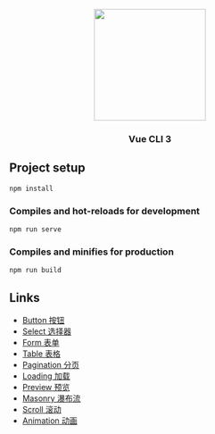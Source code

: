 <p align="center">
    <a href="https://cn.vuejs.org">
        <img width="200" src="https://raw.githubusercontent.com/lihaomu/leo/master/src/assets/logo.png">
    </a>
</p>
<h3 align="center">Vue CLI 3</h3>

## Project setup
```
npm install
```

### Compiles and hot-reloads for development
```
npm run serve
```

### Compiles and minifies for production
```
npm run build
```

## Links
- [Button 按钮](https://lihaomu.github.io/leo/#/button)
- [Select 选择器](https://lihaomu.github.io/leo/#/select)
- [Form 表单](https://lihaomu.github.io/leo/#/from)
- [Table 表格](https://lihaomu.github.io/leo/#/table)
- [Pagination 分页](https://lihaomu.github.io/leo/#/pagination)
- [Loading 加载](https://lihaomu.github.io/leo/#/loading)
- [Preview 预览](https://lihaomu.github.io/leo/#/preview)
- [Masonry 瀑布流](https://lihaomu.github.io/leo/#/masonry)
- [Scroll 滚动](https://lihaomu.github.io/leo/#/scroll)
- [Animation 动画](https://lihaomu.github.io/leo/#/animation)